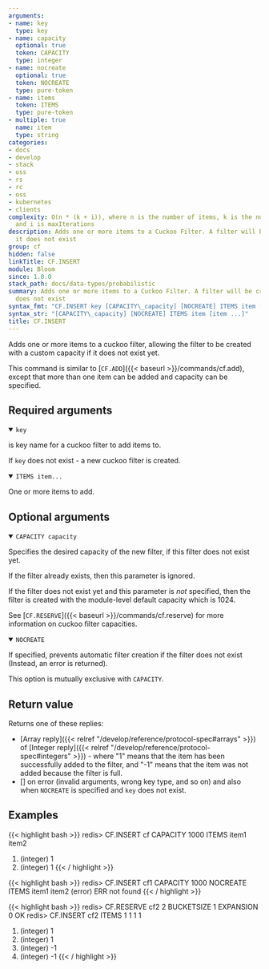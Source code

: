 ```yaml
---
arguments:
- name: key
  type: key
- name: capacity
  optional: true
  token: CAPACITY
  type: integer
- name: nocreate
  optional: true
  token: NOCREATE
  type: pure-token
- name: items
  token: ITEMS
  type: pure-token
- multiple: true
  name: item
  type: string
categories:
- docs
- develop
- stack
- oss
- rs
- rc
- oss
- kubernetes
- clients
complexity: O(n * (k + i)), where n is the number of items, k is the number of sub-filters
  and i is maxIterations
description: Adds one or more items to a Cuckoo Filter. A filter will be created if
  it does not exist
group: cf
hidden: false
linkTitle: CF.INSERT
module: Bloom
since: 1.0.0
stack_path: docs/data-types/probabilistic
summary: Adds one or more items to a Cuckoo Filter. A filter will be created if it
  does not exist
syntax_fmt: "CF.INSERT key [CAPACITY\_capacity] [NOCREATE] ITEMS item [item ...]"
syntax_str: "[CAPACITY\_capacity] [NOCREATE] ITEMS item [item ...]"
title: CF.INSERT
---
```

Adds one or more items to a cuckoo filter, allowing the filter to be created with a custom capacity if it does not exist yet.

This command is similar to [`CF.ADD`]({{< baseurl >}}/commands/cf.add), except that more than one item can be added and capacity can be specified.

## Required arguments

<details open><summary><code>key</code></summary>

is key name for a cuckoo filter to add items to.

If `key` does not exist - a new cuckoo filter is created.
</details>

<details open><summary><code>ITEMS item...</code></summary>

One or more items to add.
</details>

## Optional arguments

<details open><summary><code>CAPACITY capacity</code></summary>
    
Specifies the desired capacity of the new filter, if this filter does not exist yet.
    
If the filter already exists, then this parameter is ignored.
    
If the filter does not exist yet and this parameter is *not* specified, then the filter is created with the module-level default capacity which is 1024.

See [`CF.RESERVE`]({{< baseurl >}}/commands/cf.reserve) for more information on cuckoo filter capacities.
</details>
    
<details open><summary><code>NOCREATE</code></summary>
  
If specified, prevents automatic filter creation if the filter does not exist (Instead, an error is returned).
    
This option is mutually exclusive with `CAPACITY`.
</details>

## Return value

Returns one of these replies:

- [Array reply]({{< relref "/develop/reference/protocol-spec#arrays" >}}) of [Integer reply]({{< relref "/develop/reference/protocol-spec#integers" >}}) - where "1" means that the item has been successfully added to the filter, and "-1" means that the item was not added because the filter is full.
- [] on error (invalid arguments, wrong key type, and so on) and also when `NOCREATE` is specified and `key` does not exist.

## Examples

{{< highlight bash >}}
redis> CF.INSERT cf CAPACITY 1000 ITEMS item1 item2 
1) (integer) 1
2) (integer) 1
{{< / highlight >}}

{{< highlight bash >}}
redis> CF.INSERT cf1 CAPACITY 1000 NOCREATE ITEMS item1 item2 
(error) ERR not found
{{< / highlight >}}

{{< highlight bash >}}
redis> CF.RESERVE cf2 2 BUCKETSIZE 1 EXPANSION 0
OK
redis> CF.INSERT cf2 ITEMS 1 1 1 1
1) (integer) 1
2) (integer) 1
3) (integer) -1
4) (integer) -1
{{< / highlight >}}
